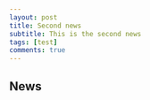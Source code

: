 ```yaml
---
layout: post
title: Second news
subtitle: This is the second news
tags: [test]
comments: true
---
```


## News

